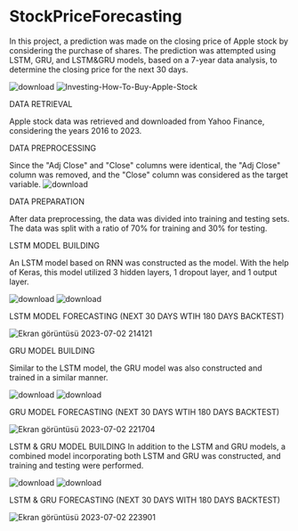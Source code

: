 # StockPriceForecasting

In this project, a prediction was made on the closing price of Apple stock by considering the purchase of shares. The prediction was attempted using LSTM, GRU, and LSTM&amp;GRU models, based on a 7-year data analysis, to determine the closing price for the next 30 days.


![download](https://github.com/ahmetdzdrr/StockPriceForecasting/assets/117534684/5792a193-4553-4b51-8159-5cbd0839c148)
![Investing-How-To-Buy-Apple-Stock](https://github.com/ahmetdzdrr/StockPriceForecasting/assets/117534684/e54a9b01-df55-4e44-8f65-2b5628906e7b)

DATA RETRIEVAL

Apple stock data was retrieved and downloaded from Yahoo Finance, considering the years 2016 to 2023.

DATA PREPROCESSING

Since the "Adj Close" and "Close" columns were identical, the "Adj Close" column was removed, and the "Close" column was considered as the target variable.
![download](https://github.com/ahmetdzdrr/StockPriceForecasting/assets/117534684/054527a2-e6e7-4297-9760-c6ef7fc1c9a2)

DATA PREPARATION

After data preprocessing, the data was divided into training and testing sets. The data was split with a ratio of 70% for training and 30% for testing.

LSTM MODEL BUILDING

An LSTM model based on RNN was constructed as the model. With the help of Keras, this model utilized 3 hidden layers, 1 dropout layer, and 1 output layer.

![download](https://github.com/ahmetdzdrr/StockPriceForecasting/assets/117534684/df37f80b-5a25-4db5-8d32-55e0f116fcf1)
![download](https://github.com/ahmetdzdrr/StockPriceForecasting/assets/117534684/83a56b10-40ac-4680-9f43-45748bf08297)

LSTM MODEL FORECASTING (NEXT 30 DAYS WTIH 180 DAYS BACKTEST)

![Ekran görüntüsü 2023-07-02 214121](https://github.com/ahmetdzdrr/StockPriceForecasting/assets/117534684/7bd312eb-180a-4c04-a6f1-87daf9e616e0)


GRU MODEL BUILDING

Similar to the LSTM model, the GRU model was also constructed and trained in a similar manner.

![download](https://github.com/ahmetdzdrr/StockPriceForecasting/assets/117534684/7c7d20d0-1e40-4574-b39d-be3c615e7e20)
![download](https://github.com/ahmetdzdrr/StockPriceForecasting/assets/117534684/fa87f4a5-8651-4823-8519-bb9298a6b98f)

GRU MODEL FORECASTING (NEXT 30 DAYS WTIH 180 DAYS BACKTEST)

![Ekran görüntüsü 2023-07-02 221704](https://github.com/ahmetdzdrr/StockPriceForecasting/assets/117534684/9586df1c-d45d-4af2-8137-7268960d3f0e)

LSTM & GRU MODEL BUILDING
In addition to the LSTM and GRU models, a combined model incorporating both LSTM and GRU was constructed, and training and testing were performed.

![download](https://github.com/ahmetdzdrr/StockPriceForecasting/assets/117534684/e0677e85-d881-4636-ba98-f8edc1eecad0)
![download](https://github.com/ahmetdzdrr/StockPriceForecasting/assets/117534684/13705321-b0ce-41cd-806d-66fb96452757)

LSTM & GRU FORECASTING (NEXT 30 DAYS WITH 180 DAYS BACKTEST)

![Ekran görüntüsü 2023-07-02 223901](https://github.com/ahmetdzdrr/StockPriceForecasting/assets/117534684/7ef1f4d0-7874-49ef-a0dc-c39e489236b5)
